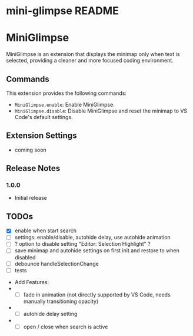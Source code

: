 # mini-glimpse README
# MiniGlimpse

MiniGlimpse is an extension that displays the minimap only when text is selected, providing a cleaner and more focused coding environment.


## Commands

This extension provides the following commands:

* `MiniGlimpse.enable`: Enable MiniGlimpse.
* `MiniGlimpse.disable`: Disable MiniGlimpse and reset the minimap to VS Code's default settings.


## Extension Settings

* coming soon


## Release Notes

### 1.0.0
* Initial release


## TODOs

* [x] enable when start search
* [ ] settings: enable/disable, autohide delay, use autohide animation
* [ ] ? option to disable setting "Editor: Selection Highlight" ?
* [ ] save minimap and autohide settings on first init and restore to when disabled
* [ ] debounce handleSelectionChange
* [ ] tests
* Add Features:
* * [ ] fade in animation (not directly supported by VS Code, needs manually transitioning opacity)
* * [ ] autohide delay setting
* * [ ] open / close when search is active